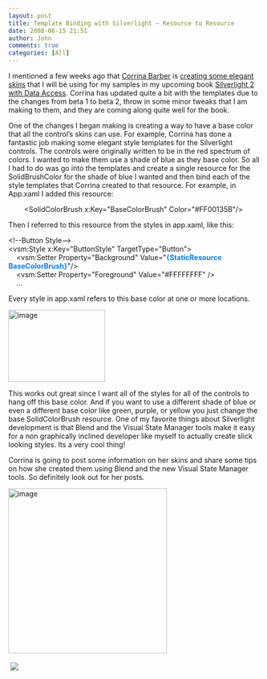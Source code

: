 ```yaml
---
layout: post
title: Template Binding with Silverlight – Resource to Resource
date: 2008-06-15 21:51
author: John
comments: true
categories: [All]
---
```

<p></p>  <p></p>  <p>I mentioned a few weeks ago that <a href="http://blogs.msdn.com/corrinab/default.aspx">Corrina Barber</a> is <a href="/all/keeping-focused-on-silverlight-and-data/">creating some elegant skins</a> that I will be using for my samples in my upcoming book <a href="/all/silverlight-2-book-cover-mock-up/">Silverlight 2 with Data Access</a>. Corrina has updated quite a bit with the templates due to the changes from beta 1 to beta 2, throw in some minor tweaks that I am making to them, and they are coming along quite well for the book.</p>  <p>One of the changes I began making is creating a way to have a base color that all the control’s skins can use. For example, Corrina has done a fantastic job making some elegant style templates for the Silverlight controls. The controls were originally written to be in the red spectrum of colors. I wanted to make them use a shade of blue as they base color. So all I had to do was go into the templates and create a single resource for the SolidBrushColor for the shade of blue I wanted and then bind each of the style templates that Corrina created to that resource. For example, in App.xaml I added this resource:</p>  <p>&#160;&#160;&#160;&#160;&#160;&#160;&#160; &lt;SolidColorBrush x:Key=&quot;BaseColorBrush&quot; Color=&quot;#FF00135B&quot;/&gt; </p>  <p>Then I referred to this resource from the styles in app.xaml, like this:</p>  <p>&lt;!--Button Style--&gt;   <br />&lt;vsm:Style x:Key=&quot;ButtonStyle&quot; TargetType=&quot;Button&quot;&gt;    <br />&#160;&#160;&#160; &lt;vsm:Setter Property=&quot;Background&quot; Value=&quot;<font color="#0080ff"><strong>{StaticResource BaseColorBrush}</strong></font>&quot;/&gt;    <br />&#160;&#160;&#160; &lt;vsm:Setter Property=&quot;Foreground&quot; Value=&quot;#FFFFFFFF&quot; /&gt;    <br />&#160;&#160;&#160; …</p>  <p>Every style in app.xaml refers to this base color at one or more locations. </p>  <p><a href="/wp-content/uploads/files/media/image/WindowsLiveWriter/TemplateBindingwithSilverlightResourceto_12EE3/image_2.png"><img title="image" height="144" alt="image" src="/wp-content/uploads/files/media/image/WindowsLiveWriter/TemplateBindingwithSilverlightResourceto_12EE3/image_thumb.png" width="193" /></a> </p>  <p>This works out great since I want all of the styles for all of the controls to hang off this base color. And if you want to use a different shade of blue or even a different base color like green, purple, or yellow you just change the base SolidColorBrush resource. One of my favorite things about Silverlight development is that Blend and the Visual State Manager tools make it easy for a non graphically inclined developer like myself to actually create slick looking styles. Its a very cool thing!</p>  <p>Corrina is going to post some information on her skins and share some tips on how she created them using Blend and the new Visual State Manager tools. So definitely look out for her posts.</p>  <p><a href="/wp-content/uploads/files/media/image/WindowsLiveWriter/TemplateBindingwithSilverlightResourceto_12EE3/image_4.png"><img title="image" style="border-right: 0px; border-top: 0px; border-left: 0px; border-bottom: 0px" height="329" alt="image" src="/wp-content/uploads/files/media/image/WindowsLiveWriter/TemplateBindingwithSilverlightResourceto_12EE3/image_thumb_1.png" width="316" border="0" /></a></p><div class="wlWriterHeaderFooter" style="text-align:left; margin:0px; padding:4px 4px 4px 4px;"><a href="http://www.dotnetkicks.com/kick/?url=/all/template-binding-with-silverlight-ndash-resource-to-resource/"><img src="http://www.dotnetkicks.com/Services/Images/KickItImageGenerator.ashx?url=/all/template-binding-with-silverlight-ndash-resource-to-resource/&amp;bgcolor=0080C0&amp;fgcolor=FFFFFF&amp;border=000000&amp;cbgcolor=D4E1ED&amp;cfgcolor=000000" border="0/"></a></div><div class="wlWriterHeaderFooter" style="text-align:left; margin:0px; padding:4px 4px 4px 4px;"><script type="text/javascript">var dzone_url = '/all/template-binding-with-silverlight-ndash-resource-to-resource/';</script><script type="text/javascript">var dzone_title = 'Template Binding with Silverlight – Resource to Resource';</script><script type="text/javascript">var dzone_blurb = 'Template Binding with Silverlight – Resource to Resource';</script><script type="text/javascript">var dzone_style = '1';</script><script language="javascript" src="http://widgets.dzone.com/widgets/zoneit.js"></script> </div>

